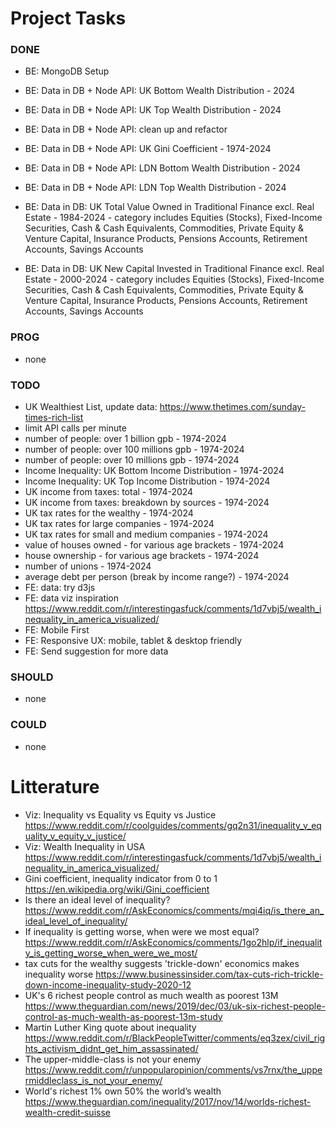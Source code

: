 # Project Tasks

### DONE

- BE: MongoDB Setup
- BE: Data in DB + Node API: UK Bottom Wealth Distribution - 2024
- BE: Data in DB + Node API: UK Top Wealth Distribution - 2024

- BE: Data in DB + Node API: clean up and refactor
- BE: Data in DB + Node API: UK Gini Coefficient - 1974-2024
- BE: Data in DB + Node API: LDN Bottom Wealth Distribution - 2024
- BE: Data in DB + Node API: LDN Top Wealth Distribution - 2024
- BE: Data in DB: UK Total Value Owned in Traditional Finance excl. Real Estate - 1984-2024 - category includes Equities (Stocks), Fixed-Income Securities, Cash & Cash Equivalents, Commodities, Private Equity & Venture Capital, Insurance Products, Pensions Accounts, Retirement Accounts, Savings Accounts
- BE: Data in DB: UK New Capital Invested in Traditional Finance excl. Real Estate - 2000-2024 - category includes Equities (Stocks), Fixed-Income Securities, Cash & Cash Equivalents, Commodities, Private Equity & Venture Capital, Insurance Products, Pensions Accounts, Retirement Accounts, Savings Accounts

### PROG

- none

### TODO

- UK Wealthiest List, update data: https://www.thetimes.com/sunday-times-rich-list
- limit API calls per minute
- number of people: over 1 billion gpb - 1974-2024
- number of people: over 100 millions gpb - 1974-2024
- number of people: over 10 millions gpb - 1974-2024
- Income Inequality: UK Bottom Income Distribution - 1974-2024
- Income Inequality: UK Top Income Distribution - 1974-2024
- UK income from taxes: total - 1974-2024
- UK income from taxes: breakdown by sources - 1974-2024
- UK tax rates for the wealthy - 1974-2024
- UK tax rates for large companies - 1974-2024
- UK tax rates for small and medium companies - 1974-2024
- value of houses owned - for various age brackets - 1974-2024
- house ownership - for various age brackets - 1974-2024
- number of unions - 1974-2024
- average debt per person (break by income range?) - 1974-2024
- FE: data: try d3js
- FE: data viz inspiration https://www.reddit.com/r/interestingasfuck/comments/1d7vbj5/wealth_inequality_in_america_visualized/
- FE: Mobile First
- FE: Responsive UX: mobile, tablet & desktop friendly
- FE: Send suggestion for more data

### SHOULD

- none

### COULD

- none

# Litterature

- Viz: Inequality vs Equality vs Equity vs Justice https://www.reddit.com/r/coolguides/comments/gq2n31/inequality_v_equality_v_equity_v_justice/
- Viz: Wealth Inequality in USA https://www.reddit.com/r/interestingasfuck/comments/1d7vbj5/wealth_inequality_in_america_visualized/
- Gini coefficient, inequality indicator from 0 to 1 https://en.wikipedia.org/wiki/Gini_coefficient
- Is there an ideal level of inequality? https://www.reddit.com/r/AskEconomics/comments/mqi4iq/is_there_an_ideal_level_of_inequality/
- If inequality is getting worse, when were we most equal? https://www.reddit.com/r/AskEconomics/comments/1go2hlp/if_inequality_is_getting_worse_when_were_we_most/
- tax cuts for the wealthy suggests 'trickle-down' economics makes inequality worse https://www.businessinsider.com/tax-cuts-rich-trickle-down-income-inequality-study-2020-12
- UK's 6 richest people control as much wealth as poorest 13M https://www.theguardian.com/news/2019/dec/03/uk-six-richest-people-control-as-much-wealth-as-poorest-13m-study
- Martin Luther King quote about inequality https://www.reddit.com/r/BlackPeopleTwitter/comments/eq3zex/civil_rights_activism_didnt_get_him_assassinated/
- The upper-middle-class is not your enemy https://www.reddit.com/r/unpopularopinion/comments/vs7rnx/the_uppermiddleclass_is_not_your_enemy/
- World's richest 1% own 50% the world’s wealth https://www.theguardian.com/inequality/2017/nov/14/worlds-richest-wealth-credit-suisse
